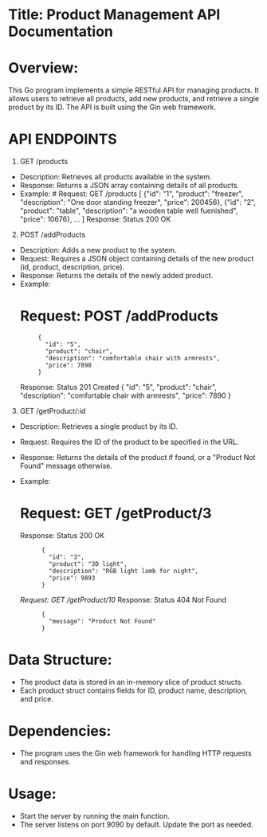# Title: Product Management API Documentation

# Overview:
This Go program implements a simple RESTful API for managing products. It allows users to retrieve all products, add new products, and retrieve a single product by its ID. The API is built using the Gin web framework.

# API ENDPOINTS


1.  GET /products
   - Description: Retrieves all products available in the system.
   - Response: Returns a JSON array containing details of all products.
   - Example:
    # Request: GET /products
                   [
                 {"id": "1", "product": "freezer", "description": "One door standing freezer", "price": 200456},
                 {"id": "2", "product": "table", "description": "a wooden table well fuenished", "price": 10676},
                 ...
               ]
     Response: Status 200 OK
      

2.  POST /addProducts
   - Description: Adds a new product to the system.
   - Request: Requires a JSON object containing details of the new product (id, product, description, price).
   - Response: Returns the details of the newly added product.
   - Example:
     # Request: POST /addProducts
              {
                "id": "5",
                "product": "chair",
                "description": "comfortable chair with armrests",
                "price": 7890
              }
     Response: Status 201 Created
               {
                 "id": "5",
                 "product": "chair",
                 "description": "comfortable chair with armrests",
                 "price": 7890
               }

3.  GET /getProduct/:id
   - Description: Retrieves a single product by its ID.
   - Request: Requires the ID of the product to be specified in the URL.
   - Response: Returns the details of the product if found, or a "Product Not Found" message otherwise.
   - Example:
     # Request: GET /getProduct/3
     Response: Status 200 OK
          
               {
                 "id": "3",
                 "product": "3D light",
                 "description": "RGB light lamb for night",
                 "price": 9893
               }
          
     *Request: GET /getProduct/10*
     Response: Status 404 Not Found
     
               {
                 "message": "Product Not Found"
               }
     

# Data Structure:
- The product data is stored in an in-memory slice of product structs.
- Each product struct contains fields for ID, product name, description, and price.

# Dependencies:
- The program uses the Gin web framework for handling HTTP requests and responses.

# Usage:
- Start the server by running the main function.
- The server listens on port 9090 by default. Update the port as needed.
